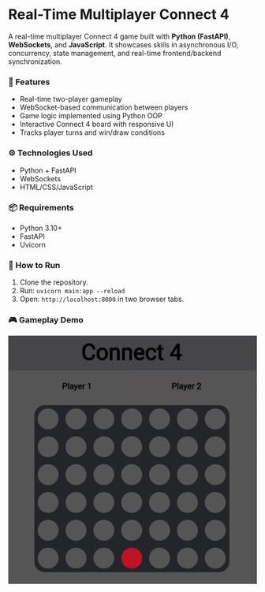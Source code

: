 # Real-Time Multiplayer Connect 4

A real-time multiplayer Connect 4 game built with **Python (FastAPI)**, **WebSockets**, and **JavaScript**. It showcases skills in asynchronous I/O, concurrency, state management, and real-time frontend/backend synchronization.

### 🚀 Features
- Real-time two-player gameplay
- WebSocket-based communication between players
- Game logic implemented using Python OOP
- Interactive Connect 4 board with responsive UI
- Tracks player turns and win/draw conditions

### ⚙️ Technologies Used
- Python + FastAPI
- WebSockets
- HTML/CSS/JavaScript

### 📦 Requirements
- Python 3.10+
- FastAPI
- Uvicorn

### 🔧 How to Run
1. Clone the repository.
2. Run: `uvicorn main:app --reload`
3. Open: `http://localhost:8000` in two browser tabs.

### 🎮 Gameplay Demo
![Demo](./screenshots/demo.gif)
